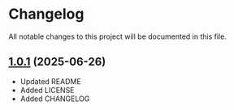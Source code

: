 # Changelog

All notable changes to this project will be documented in this file.

## [1.0.1](https://github.com/agilecustoms/terraform-aws-ci-builder/compare/v1.0.0...v1.0.1) (2025-06-26)

* Updated README
* Added LICENSE
* Added CHANGELOG
